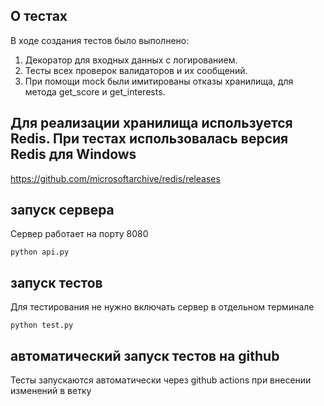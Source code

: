 ## О тестах
В ходе создания тестов было выполнено:
1) Декоратор для входных данных с логированием.
2) Тесты всех проверок валидаторов и их сообщений.
3) При помощи mock были имитированы отказы хранилища, для метода get_score и get_interests.

## Для реализации хранилища используется Redis. При тестах использовалась версия Redis для Windows
 https://github.com/microsoftarchive/redis/releases
## запуск сервера 
Сервер работает на порту 8080
```
python api.py
```

## запуск тестов
Для тестирования не нужно включать сервер в отдельном терминале
```
python test.py
```
## автоматический запуск тестов на github
Тесты запускаются автоматически через github actions при внесении изменений
в ветку
